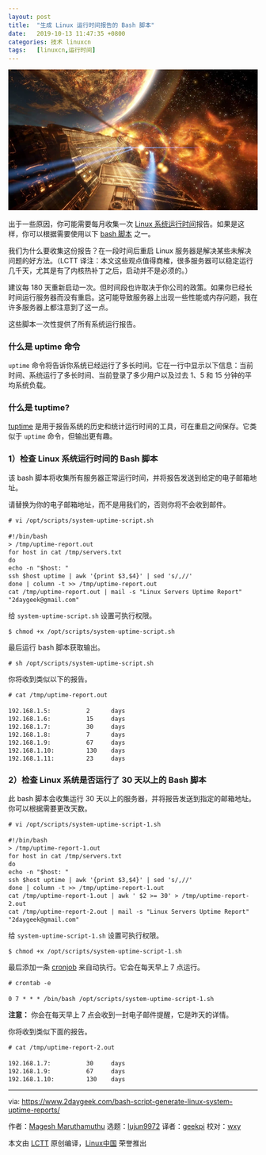 ```yaml
---
layout: post
title:	"生成 Linux 运行时间报告的 Bash 脚本"
date:	2019-10-13 11:47:35 +0800 
categories:	技术 linuxcn 
tags:	[linuxcn,运行时间]
---
```



![](/Asserts/Images/album/201910/13/114727no80y3hzg3og2rhg.jpg)


出于一些原因，你可能需要每月收集一次 [Linux 系统运行时间](https://www.2daygeek.com/linux-system-server-uptime-check/)报告。如果是这样，你可以根据需要使用以下 [bash 脚本](https://www.2daygeek.com/category/shell-script/) 之一。


我们为什么要收集这份报告？在一段时间后重启 Linux 服务器是解决某些未解决问题的好方法。（LCTT 译注：本文这些观点值得商榷，很多服务器可以稳定运行几千天，尤其是有了内核热补丁之后，启动并不是必须的。）


建议每 180 天重新启动一次。但时间段也许取决于你公司的政策。如果你已经长时间运行服务器而没有重启。这可能导致服务器上出现一些性能或内存问题，我在许多服务器上都注意到了这一点。


这些脚本一次性提供了所有系统运行报告。


### 什么是 uptime 命令


`uptime` 命令将告诉你系统已经运行了多长时间。它在一行中显示以下信息：当前时间、系统运行了多长时间、当前登录了多少用户以及过去 1、5 和 15 分钟的平均系统负载。


### 什么是 tuptime?


[tuptime](https://www.2daygeek.com/linux-tuptime-check-historical-uptime/) 是用于报告系统的历史和统计运行时间的工具，可在重启之间保存。它类似于 `uptime` 命令，但输出更有趣。


### 1）检查 Linux 系统运行时间的 Bash 脚本


该 bash 脚本将收集所有服务器正常运行时间，并将报告发送到给定的电子邮箱地址。


请替换为你的电子邮箱地址，而不是用我们的，否则你将不会收到邮件。



```
# vi /opt/scripts/system-uptime-script.sh

#!/bin/bash
> /tmp/uptime-report.out
for host in cat /tmp/servers.txt
do
echo -n "$host: "
ssh $host uptime | awk '{print $3,$4}' | sed 's/,//'
done | column -t >> /tmp/uptime-report.out
cat /tmp/uptime-report.out | mail -s "Linux Servers Uptime Report" "2daygeek@gmail.com"
```

给 `system-uptime-script.sh` 设置可执行权限。



```
$ chmod +x /opt/scripts/system-uptime-script.sh
```

最后运行 bash 脚本获取输出。



```
# sh /opt/scripts/system-uptime-script.sh
```

你将收到类似以下的报告。



```
# cat /tmp/uptime-report.out

192.168.1.5:          2      days
192.168.1.6:          15     days
192.168.1.7:          30     days
192.168.1.8:          7      days
192.168.1.9:          67     days
192.168.1.10:         130    days
192.168.1.11:         23     days
```

### 2）检查 Linux 系统是否运行了 30 天以上的 Bash 脚本


此 bash 脚本会收集运行 30 天以上的服务器，并将报告发送到指定的邮箱地址。你可以根据需要更改天数。



```
# vi /opt/scripts/system-uptime-script-1.sh

#!/bin/bash
> /tmp/uptime-report-1.out 
for host in cat /tmp/servers.txt
do
echo -n "$host: "
ssh $host uptime | awk '{print $3,$4}' | sed 's/,//'
done | column -t >> /tmp/uptime-report-1.out
cat /tmp/uptime-report-1.out | awk ' $2 >= 30' > /tmp/uptime-report-2.out
cat /tmp/uptime-report-2.out | mail -s "Linux Servers Uptime Report" "2daygeek@gmail.com"
```

给 `system-uptime-script-1.sh` 设置可执行权限。



```
$ chmod +x /opt/scripts/system-uptime-script-1.sh
```

最后添加一条 [cronjob](https://www.2daygeek.com/crontab-cronjob-to-schedule-jobs-in-linux/) 来自动执行。它会在每天早上 7 点运行。



```
# crontab -e

0 7 * * * /bin/bash /opt/scripts/system-uptime-script-1.sh
```

**注意：** 你会在每天早上 7 点会收到一封电子邮件提醒，它是昨天的详情。


你将收到类似下面的报告。



```
# cat /tmp/uptime-report-2.out

192.168.1.7:          30     days
192.168.1.9:          67     days
192.168.1.10:         130    days
```



---


via: <https://www.2daygeek.com/bash-script-generate-linux-system-uptime-reports/>


作者：[Magesh Maruthamuthu](https://www.2daygeek.com/author/magesh/) 选题：[lujun9972](https://github.com/lujun9972) 译者：[geekpi](https://github.com/geekpi) 校对：[wxy](https://github.com/wxy)


本文由 [LCTT](https://github.com/LCTT/TranslateProject) 原创编译，[Linux中国](https://linux.cn/) 荣誉推出
